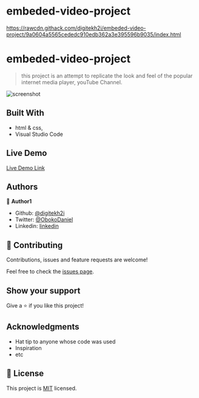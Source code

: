 # embeded-video-project
https://rawcdn.githack.com/digitekh2i/embeded-video-project/9a0604a5565cededc910edb362a3e395596b9035/index.html

# embeded-video-project

> this project is an attempt to replicate the look and feel of the popular internet media player, youTube Channel.

![screenshot](./player.jpg)


## Built With

- html & css,
- Visual Studio Code

## Live Demo

[Live Demo Link](https://rawcdn.githack.com/digitekh2i/embeded-video-project/9a0604a5565cededc910edb362a3e395596b9035/index.html)

## Authors

👤 **Author1**

- Github: [@digitekh2i](https://https://github.com/digitekh2i)
- Twitter: [@ObokoDaniel](https://twitter.com/ObokoDaniel)
- Linkedin: [linkedin](http://linkedin.com/in/daniel-dikachi-1luvtek101)

## 🤝 Contributing

Contributions, issues and feature requests are welcome!

Feel free to check the [issues page](issues/).

## Show your support

Give a ⭐️ if you like this project!

## Acknowledgments

- Hat tip to anyone whose code was used
- Inspiration
- etc

## 📝 License

This project is [MIT](lic.url) licensed.
